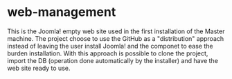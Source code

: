 web-management
==============
This is the Joomla! empty web site used in the first installation of the Master machine.
The project choose to use the GitHub as a "distribution" approach instead of leaving the user install Joomla! and the componet to ease the burden installation.
With this approach is possible to clone the project, import the DB (operation done automatically by the installer) and have the web site ready to use.
